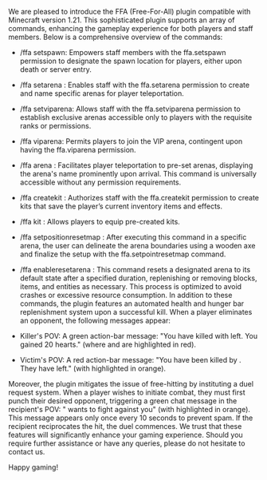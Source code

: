 We are pleased to introduce the FFA (Free-For-All) plugin compatible with Minecraft version 1.21. This sophisticated plugin supports an array of commands, enhancing the gameplay experience for both players and staff members. Below is a comprehensive overview of the commands:

- /ffa setspawn: Empowers staff members with the ffa.setspawn permission to designate the spawn location for players, either upon death or server entry.
- /ffa setarena <name>: Enables staff with the ffa.setarena permission to create and name specific arenas for player teleportation.
- /ffa setviparena: Allows staff with the ffa.setviparena permission to establish exclusive arenas accessible only to players with the requisite ranks or permissions.
- /ffa viparena: Permits players to join the VIP arena, contingent upon having the ffa.viparena permission.
- /ffa arena <name>: Facilitates player teleportation to pre-set arenas, displaying the arena's name prominently upon arrival. This command is universally accessible without any permission requirements.
- /ffa createkit <name>: Authorizes staff with the ffa.createkit permission to create kits that save the player’s current inventory items and effects.
- /ffa kit <name>: Allows players to equip pre-created kits.
- /ffa setpositionresetmap <name>: After executing this command in a specific arena, the user can delineate the arena boundaries using a wooden axe and finalize the setup with the ffa.setpointresetmap command.
- /ffa enableresetarena <name> <time>: This command resets a designated arena to its default state after a specified duration, replenishing or removing blocks, items, and entities as necessary. This process is optimized to avoid crashes or excessive resource consumption.
In addition to these commands, the plugin features an automated health and hunger bar replenishment system upon a successful kill. When a player eliminates an opponent, the following messages appear:

- Killer's POV: A green action-bar message: "You have killed with left. You gained 20 hearts." (where and are highlighted in red).
- Victim's POV: A red action-bar message: "You have been killed by . They have left." (with highlighted in orange).

Moreover, the plugin mitigates the issue of free-hitting by instituting a duel request system. When a player wishes to initiate combat, they must first punch their desired opponent, triggering a green chat message in the recipient's POV: " wants to fight against you" (with highlighted in orange). This message appears only once every 10 seconds to prevent spam. If the recipient reciprocates the hit, the duel commences.
We trust that these features will significantly enhance your gaming experience. Should you require further assistance or have any queries, please do not hesitate to contact us.

Happy gaming!
